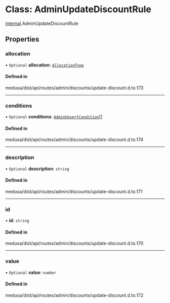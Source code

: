 # Class: AdminUpdateDiscountRule

[internal](../modules/internal-7.md).AdminUpdateDiscountRule

## Properties

### allocation

• `Optional` **allocation**: [`AllocationType`](../enums/internal.AllocationType.md)

#### Defined in

medusa/dist/api/routes/admin/discounts/update-discount.d.ts:173

___

### conditions

• `Optional` **conditions**: [`AdminUpsertCondition`](internal-7.AdminUpsertCondition.md)[]

#### Defined in

medusa/dist/api/routes/admin/discounts/update-discount.d.ts:174

___

### description

• `Optional` **description**: `string`

#### Defined in

medusa/dist/api/routes/admin/discounts/update-discount.d.ts:171

___

### id

• **id**: `string`

#### Defined in

medusa/dist/api/routes/admin/discounts/update-discount.d.ts:170

___

### value

• `Optional` **value**: `number`

#### Defined in

medusa/dist/api/routes/admin/discounts/update-discount.d.ts:172
